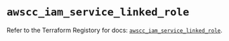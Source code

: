 # `awscc_iam_service_linked_role`

Refer to the Terraform Registory for docs: [`awscc_iam_service_linked_role`](https://registry.terraform.io/providers/hashicorp/awscc/0.70.0/docs/resources/iam_service_linked_role).
